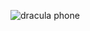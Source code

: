 ![dracula phone](https://github.com/prxncxss03/learning_kotlin/assets/84000523/7c7f652a-551b-448c-96d0-45b03bb41740)
